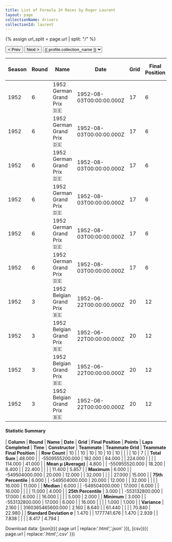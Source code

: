 ```yaml
---
title: List of Formula 1® Races by Roger Laurent
layout: page
collectionName: drivers
collectionId: laurent
---
```


{% assign url_split = page.url | split: "/" %}
<div id="collection-navigation">
<button onclick="selector.options[selector.selectedIndex-1].value && (window.location = selector.options[selector.selectedIndex-1].value);">&lt; Prev</button>
<button onclick="selector.options[selector.selectedIndex+1].value && (window.location = selector.options[selector.selectedIndex+1].value);">Next &gt;</button>
<select id="selector" onchange="this.options[this.selectedIndex].value && (window.location = this.options[this.selectedIndex].value);">
  {% for collectionId in site.data[page.collectionName].refs %}
    {% if collectionId == page.collectionId %}
      {% assign selected = "selected" %}
    {% else %}
      {% assign selected = "" %}
    {% endif %}
    {% assign profile = site.data[page.collectionName][collectionId].profile %}
    <option value="/f1/{{ page.collectionName }}/{{ collectionId }}/{{ url_split[4] }}" {{ selected }}>{{ profile.collection_name }}</option>
  {% endfor %}
</select>
</div>

| Season | Round | Name | Date | Grid | Final Position | Points | Laps Completed | Time | Constructor | Teammate | Teammate Grid | Teammate Final Position |
|--|--|--|--|--|--|--|--|--|--|--|--|--|
| 1952 | 6 | 1952 German Grand Prix 🇩🇪 | 1952-08-03T00:00:00.000Z | 17 | 6 | 0.0 | 16 |   | Ferrari 🇮🇹 | [Alberto Ascari 🇮🇹](/f1/drivers/ascari) | 1 | 1 |
| 1952 | 6 | 1952 German Grand Prix 🇩🇪 | 1952-08-03T00:00:00.000Z | 17 | 6 | 0.0 | 16 |   | Ferrari 🇮🇹 | [Nino Farina 🇮🇹](/f1/drivers/farina) | 2 | 2 |
| 1952 | 6 | 1952 German Grand Prix 🇩🇪 | 1952-08-03T00:00:00.000Z | 17 | 6 | 0.0 | 16 |   | Ferrari 🇮🇹 | [Rudi Fischer 🇨🇭](/f1/drivers/fischer) | 6 | 3 |
| 1952 | 6 | 1952 German Grand Prix 🇩🇪 | 1952-08-03T00:00:00.000Z | 17 | 6 | 0.0 | 16 |   | Ferrari 🇮🇹 | [Piero Taruffi 🇮🇹](/f1/drivers/taruffi) | 5 | 4 |
| 1952 | 6 | 1952 German Grand Prix 🇩🇪 | 1952-08-03T00:00:00.000Z | 17 | 6 | 0.0 | 16 |   | Ferrari 🇮🇹 | [Rudolf Schoeller 🇨🇭](/f1/drivers/schoeller) | 24 | R |
| 1952 | 6 | 1952 German Grand Prix 🇩🇪 | 1952-08-03T00:00:00.000Z | 17 | 6 | 0.0 | 16 |   | Ferrari 🇮🇹 | [Piero Carini 🇮🇹](/f1/drivers/carini) | 27 | R |
| 1952 | 3 | 1952 Belgian Grand Prix 🇧🇪 | 1952-06-22T00:00:00.000Z | 20 | 12 | 0.0 | 32 |   | HWM 🇬🇧 | [Paul Frère 🇧🇪](/f1/drivers/frere) | 8 | 5 |
| 1952 | 3 | 1952 Belgian Grand Prix 🇧🇪 | 1952-06-22T00:00:00.000Z | 20 | 12 | 0.0 | 32 |   | HWM 🇬🇧 | [Lance Macklin 🇬🇧](/f1/drivers/macklin) | 14 | 11 |
| 1952 | 3 | 1952 Belgian Grand Prix 🇧🇪 | 1952-06-22T00:00:00.000Z | 20 | 12 | 0.0 | 32 |   | HWM 🇬🇧 | [Tony Gaze 🇦🇺](/f1/drivers/gaze) | 16 | 15 |
| 1952 | 3 | 1952 Belgian Grand Prix 🇧🇪 | 1952-06-22T00:00:00.000Z | 20 | 12 | 0.0 | 32 |   | HWM 🇬🇧 | [Peter Collins 🇬🇧](/f1/drivers/collins) | 11 | R |

#### Statistic Summary

| **Column** | **Round** | **Name** | **Date** | **Grid** | **Final Position** | **Points** | **Laps Completed** | **Time** | **Constructor** | **Teammate** | **Teammate Grid** | **Teammate Final Position** |
| **Row Count** | 10 |  | 10 | 10 | 10 | 10 | 10 |  |  |  | 10 | 7 |
| **Total Sum** | 48.000 |  | -5509555200.000 | 182.000 | 84.000 |  | 224.000 |  |  |  | 114.000 | 41.000 |
| **Mean μ (Average)** | 4.800 |  | -550955520.000 | 18.200 | 8.400 |  | 22.400 |  |  |  | 11.400 | 5.857 |
| **Maximum** | 6.000 |  | -549504000.000 | 20.000 | 12.000 |  | 32.000 |  |  |  | 27.000 | 15.000 |
| **75th Percentile** | 6.000 |  | -549504000.000 | 20.000 | 12.000 |  | 32.000 |  |  |  | 16.000 | 11.000 |
| **Median** | 6.000 |  | -549504000.000 | 17.000 | 6.000 |  | 16.000 |  |  |  | 11.000 | 4.000 |
| **25th Percentile** | 3.000 |  | -553132800.000 | 17.000 | 6.000 |  | 16.000 |  |  |  | 5.000 | 2.000 |
| **Minimum** | 3.000 |  | -553132800.000 | 17.000 | 6.000 |  | 16.000 |  |  |  | 1.000 | 1.000 |
| **Variance** | 2.160 |  | 3160365465600.000 | 2.160 | 8.640 |  | 61.440 |  |  |  | 70.840 | 22.980 |
| **Standard Deviation σ** | 1.470 |  | 1777741.676 | 1.470 | 2.939 |  | 7.838 |  |  |  | 8.417 | 4.794 |

Download data: [json]({{ page.url | replace:'.html','.json' }}), [csv]({{ page.url | replace:'.html','.csv' }})
